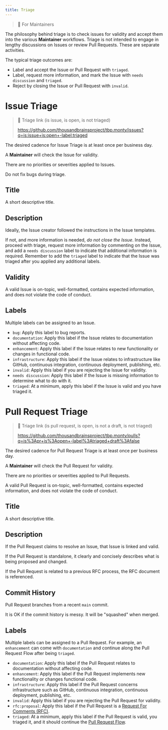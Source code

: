 ```yaml
---
title: Triage
---
```

> 📘 For Maintainers

The philosophy behind triage is to check issues for validity and accept them into the various **Maintainer** workflows. Triage is not intended to engage in lengthy discussions on Issues or review Pull Requests. These are separate activities.

The typical triage outcomes are:

- Label and accept the Issue or Pull Request with `triaged`.
- Label, request more information, and mark the Issue with `needs discussion` and `triaged`.
- Reject by closing the Issue or Pull Request with `invalid`.

# Issue Triage

> 📘 Triage link (is issue, is open, is not triaged)
> 
> <https://github.com/thousandbrainsproject/tbp.monty/issues?q=is:issue+is:open+-label:triaged>

The desired cadence for Issue Triage is at least once per business day.

A **Maintainer** will check the Issue for validity.

There are no priorities or severities applied to Issues.

Do not fix bugs during triage.

## Title

A short descriptive title.

## Description

Ideally, the Issue creator followed the instructions in the Issue templates.

If not, and more information is needed, _do not close the Issue_. Instead, proceed with triage, request more information by commenting on the Issue, and add a `needs discussion` label to indicate that additional information is required. Remember to add the `triaged` label to indicate that the Issue was triaged after you applied any additional labels.

## Validity

A valid Issue is on-topic, well-formatted, contains expected information, and does not violate the code of conduct.

## Labels

Multiple labels can be assigned to an Issue.

- `bug`: Apply this label to bug reports.
- `documentation`: Apply this label if the Issue relates to documentation without affecting code.
- `enhancement`: Apply this label if the Issue relates to new functionality or changes in functional code.
- `infrastructure`: Apply this label if the Issue relates to infrastructure like GitHub, continuous integration, continuous deployment, publishing, etc.
- `invalid`: Apply this label if you are rejecting the Issue for validity.
- `needs discussion`: Apply this label if the Issue is missing information to determine what to do with it.
- `triaged`: At a minimum, apply this label if the Issue is valid and you have triaged it.

# Pull Request Triage

> 📘 Triage link (is pull request, is open, is not a draft, is not triaged)
> 
> <https://github.com/thousandbrainsproject/tbp.monty/pulls?q=is%3Apr+is%3Aopen+-label%3Atriaged+draft%3Afalse>

The desired cadence for Pull Request Triage is at least once per business day.

A **Maintainer** will check the Pull Request for validity. 

There are no priorities or severities applied to Pull Requests.

A valid Pull Request is on-topic, well-formatted, contains expected information, and does not violate the code of conduct.

## Title

A short descriptive title.

## Description

If the Pull Request claims to resolve an Issue, that Issue is linked and valid.

If the Pull Request is standalone, it clearly and concisely describes what is being proposed and changed.

If the Pull Request is related to a previous RFC process, the RFC document is referenced.

## Commit History

Pull Request branches from a recent `main` commit. 

It is OK if the commit history is messy. It will be "squashed" when merged.

## Labels

Multiple labels can be assigned to a Pull Request. For example, an `enhancement` can come with `documentation` and continue along the Pull Request Flow after being `triaged`.

- `documentation`: Apply this label if the Pull Request relates to documentation without affecting code.
- `enhancement`: Apply this label if the Pull Request implements new functionality or changes functional code.
- `infrastructure`: Apply this label if the Pull Request concerns infrastructure such as GitHub, continuous integration, continuous deployment, publishing, etc.
- `invalid`: Apply this label if you are rejecting the Pull Request for validity.
- `rfc:proposal`: Apply this label if the Pull Request is a [Request For Comments (RFC)](../request-for-comments-rfc.md).
- `triaged`: At a minimum, apply this label if the Pull Request is valid, you triaged it, and it should continue the [Pull Request Flow](../pull-requests/pull-request-flow.md).